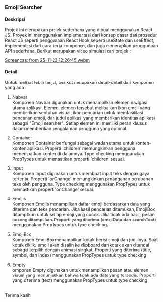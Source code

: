 ### Emoji Searcher

#### Deskripsi

Projek ini merupakan projek sederhana yang dibuat menggunakan React JS. Proyek ini menggunakan implementasi dari konsep dasar dari prosedur React JS seperti penggunaan React Hook seperti useState dan useEffect, implementasi dari cara kerja komponen, dan juga menerapkan penggunaan API sederhana. Berikut merupakan video simulasi dari projek : 

[Screencast from 25-11-23 12:26:45.webm](https://github.com/hrmneffdii/Emoji-Searcher/assets/149390129/4be7bc8a-644e-4258-9797-1bbdc1fb501b)


#### Detail

Untuk melihat lebih lanjut, berikut merupakan detail-detail dari komponen yang ada : 

1. Nabvar <br>
  Komponen Navbar digunakan untuk menampilkan elemen navigasi utama aplikasi. Elemen-elemen tersebut melibatkan ikon emoji yang memberikan sentuhan visual, ikon pencarian untuk memfasilitasi pencarian emoji, dan judul aplikasi yang memberikan identitas aplikasi sebagai "Emoji searcher". Setiap elemen ini memiliki peran khusus dalam memberikan pengalaman pengguna yang optimal.

2. Container<br>
   Komponen Container berfungsi sebagai wadah utama untuk konten-konten aplikasi. Properti 'children' memungkinkan pengguna menempatkan konten di dalamnya. Type checking menggunakan PropTypes untuk memastikan properti 'children' sesuai. 
   
3. Input<br>
   Komponen Input digunakan untuk membuat input teks dengan gaya tertentu. Properti 'onChange' memungkinkan penanganan perubahan teks oleh pengguna. Type checking menggunakan PropTypes untuk memastikan properti 'onChange' sesuai.
   
4. Emojis<br>
   Komponen Emojis menampilkan daftar emoji berdasarkan data yang diterima dan teks pencarian. Jika hasil pencarian ditemukan, EmojiBox ditampilkan untuk setiap emoji yang cocok. Jika tidak ada hasil, pesan kosong ditampilkan. Properti yang diterima (emojiData dan searchText) menggunakan PropTypes untuk type checking.
   
5. EmojiBox<br>
   Komponen EmojiBox menampilkan kotak berisi emoji dan judulnya. Saat kotak diklik, emoji akan disalin ke clipboard dan kotak akan ditandai sebagai terpilih dengan animasi singkat. Properti yang diterima (title, symbol, dan index) menggunakan PropTypes untuk type checking
   
6. Empty<br>
  omponen Empty digunakan untuk menampilkan pesan atau elemen visual yang menunjukkan bahwa tidak ada data yang tersedia. Properti yang diterima (text) menggunakan PropTypes untuk type checking

<br>
Terima kasih
